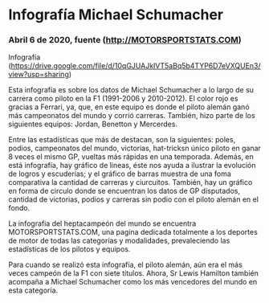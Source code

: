  # Infografía Michael Schumacher
### Abril 6 de 2020, fuente (http://MOTORSPORTSTATS.COM)

Infografía (https://drive.google.com/file/d/10qGJUAJkIVT5aBq5b4TYP6D7eVXQUEn3/view?usp=sharing) 

Esta infografía es sobre los datos de Michael Schumacher a lo largo de su carrera como piloto en la F1 (1991-2006 y 2010-2012). El color rojo es gracias a Ferrari, ya, que, en este equipo es donde el piloto alemán ganó más campeonatos del mundo y corrió carreras. También, hizo parte de los siguientes equipos: Jordan, Benetton y Mercerdes.

Entre las estadísticas que más de destacan, son la siguientes: poles, podios, campeonatos del mundo, victorias, hat-tricksn único piloto en ganar 8 veces el mismo GP, vueltas más rápidas en una temporada. Además, en está infografía, hay gráfico de lineas, éste nos ayuda a ilustrar la evolución de logros y escuderías; y el gráfico de barras muestra de una foma comparativa la cantidad de carreras y ciurcuitos. También, hay un gráfico en forma de circulo donde se encuentran los datos de GP disputados, cantidad de victorias, podios y carreras sin podio con el piloto alemán en el fondo. 

La infografia del heptacampeón del mundo se encuentra MOTORSPORTSTATS.COM, una pagina dedicada totalmente a los deportes de motor de todas las categorías y modalidades, prevaleciendo las estadísticas de los pilotos y equipos. 

Para cuando se realizó esta infografía, el piloto alemán, aún era el más veces campeón de la F1 con siete títulos. Ahora, Sr Lewis Hamilton también acompaña a Michael Schumacher como los más vencedores del mundo en esta categoría. 
